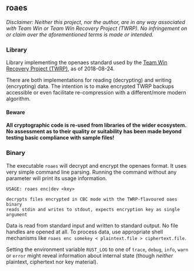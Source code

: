 roaes
-----

_Disclaimer: Neither this project, nor the author, are in any way associated with Team Win or Team Win Recovery Project (TWRP). No infringement on or claim over the aforementioned terms is made or intended._

### Library

Library implementing the openaes standard used by the [Team Win Recovery Project (TWRP)][1], as of 2018-08-24.

There are both implementations for reading (decrypting) and writing (encrypting) data. The intention is to make encrypted TWRP backups accessible or even facilitate re-compression with a different/more modern algorithm.

#### Beware

**All cryptographic code is re-used from libraries of the wider ecosystem. No assessment as to their quality or suitability has been made beyond testing basic compliance with sample files!**

### Binary

The executable `roaes` will decrypt and encrypt the openaes format. It uses very simple command line parsing. Running the command without any parameter will print its usage information.

```text
USAGE: roaes enc|dev <key>

decrypts files encrypted in CBC mode with the TWRP-flavoured oaes binary
reads stdin and writes to stdout, expects encryption key as single argument
```

Data is read from standard input and written to standard output. No file handles are opened at all. To process data, use appropriate shell mechanisms like `roaes enc somekey < plaintext.file > ciphertext.file`.

Setting the environment variable `RUST_LOG` to one of `trace`, `debug`, `info`, `warn` or `error` might reveal information about internal state (though _neither_ plaintext, ciphertext nor key material).

[1]: <https://github.com/TeamWin/Team-Win-Recovery-Project/tree/58f2132bc3954fc704787d477500a209eedb8e29/openaes>